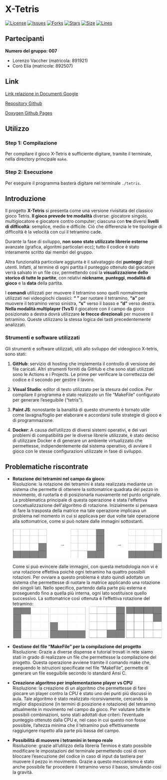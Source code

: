 # X-Tetris
[![License](https://img.shields.io/github/license/UniveLE/x-tetris)](https://github.com/UniveLE/x-tetris)
[![Issues](https://img.shields.io/github/issues/UniveLE/x-tetris)](https://github.com/UniveLE/x-tetris)
[![Forks](https://img.shields.io/github/forks/UniveLE/x-tetris)](https://github.com/UniveLE/x-tetris)
[![Stars](https://img.shields.io/github/stars/UniveLE/x-tetris)](https://github.com/UniveLE/x-tetris)
[![Size](https://img.shields.io/github/languages/code-size/UniveLE/x-tetris)](https://github.com/UniveLE/x-tetris)
[![Lines](https://img.shields.io/tokei/lines/github/UniveLE/x-tetris)](https://github.com/UniveLE/x-tetris)

## Partecipanti
**Numero del gruppo: 007**
* Lorenzo Vaccher (matricola: 891921)
* Corò Elia (matricole: 892507)

## Link
[Link relazione in Documenti Google](https://docs.google.com/document/d/1TnKNtrtsvZiEISFd6u0V8dcFj1k6fb3T95S-ayjF9LA/edit?usp=sharing)

[Repository Github](https://github.com/UniveLE/x-tetris)

[Doxygen Github Pages](https://univele.github.io/x-tetris/docs/html/index.html)

## Utilizzo
### Step 1: Compilazione
 Per compilare il gioco X-Tetris è sufficiente digitare, tramite il terminale, nella directory principale `make`.
### Step 2: Esecuzione
 Per eseguire il programma basterà digitare nel terminale `./tetris`.

## Introduzione
Il progetto **X-Tetris** si presenta come una versione rivisitata del classico gioco Tetris. **Il gioco prevede tre modalità** diverse: giocatore singolo, multigiocatore e giocatore contro computer; ciascuna con **tre** diversi **livelli di difficoltà**: semplice, medio e difficile. Ciò che differenzia le tre tipologie di difficoltà è la velocità con cui il tetramino cade.

Durante la fase di sviluppo, **non sono state utilizzate librerie esterne** avanzate (grafica, algoritmi particolari ecc); tutto il codice è stato interamente scritto dai membri del gruppo.

Altra funzionalità particolare aggiunta è il salvataggio dei **punteggi** degli utenti. Infatti, al termine di ogni partita il punteggio ottenuto dal giocatore verrà salvato in un file csv, permettendo così la **visualizzazione dello storico di tutte le partite**, con relativi **nickname**, **punteggi**, **modalità di gioco** e la **data** della partita.

I **comandi** utilizzati per muovere il tetramino sono quelli normalmente utilizzati nei videogiochi classici: **“ ”** per ruotare il tetramino, **“a”** per muovere il tetramino verso sinistra, **“s”** verso il basso e **“d”** verso destra. **Nella modalità multiplayer (1vs1)** il giocatore con il campo da gioco posizionato a destra dovrà utilizzare **le frecce direzionali** per muovere il tetramino. Queste utilizzano la stessa logica dei tasti precedentemente analizzati.   

### Strumenti e software utilizzati
Gli strumenti e software utilizzati, utili allo sviluppo del videogioco X-tetris, sono stati:
1. **GitHub**: servizio di hosting che implementa il controllo di versione dei file caricati. Altri strumenti forniti da GitHub e che sono stati utilizzati sono le Actions e i Projects. Le prime per verificare la correttezza del codice e il secondo per gestire il lavoro.

2. **Visual Studio**: editor di testo utilizzato per la stesura del codice. Per compilare il programma è stato realizzato un file “MakeFile” configurato per generare l’eseguibile (“tetris”).

3. **Paint JS**: nonostante la banalità di questo strumento è tornato utile come lavagna/foglio per elaborare e accordarsi sulle strategie di gioco e di programmazione.

4. **Docker**: A causa dell’utilizzo di diversi sistemi operativi, e dei vari problemi di compatibilità per le diverse librerie utilizzate, è stato deciso di utilizzare Docker e di generare un ambiente virtualizzato che permettesse, indipendentemente dal sistema operativo, di avviare il gioco con le stesse configurazioni utilizzate in fase di sviluppo.

## Problematiche riscontrate
* **Rotazione dei tetramini nel campo da gioco**:  
    Risoluzione: la rotazione dei tetramini è stata realizzata mediante un sistema che permette di ottenere la sottomatrice quadrata del pezzo in movimento, di ruotarla e di posizionarla nuovamente nel punto originale.  La problematica principale di questa operazione è stata l'effettiva concetualizzazione dell'algoritmo di rotazione. Inizialmente si pensava di fare la trasposta della matrice ma tale operazione implicava un problema nel momento in cui si applicava per due volte tale operazione alla sottomatrice, come si può notare dalle immagini sottostanti. 

    ![](./img/trasposta.png)

    Come si può evincere dalle immagini, con questa metodologia non vi è una rotazione effettiva poichè ogni tetramino ha quattro possibili rotazioni. Per ovviare a questo problema è stato quindi adottato un sistema che permettesse di ruotare la matrice applicando una rotazione dei singoli lati. Nello specifico, partendo dalla parte più esterna e proseguendo fino a quella più interna, ogni lato sostituisce quello successivo. La sottomatrice così ottenuta è l’effettiva rotazione del tetramino:
    ![](./img/rotazione.png)

* **Gestione del file “MakeFile” per la compilazione del progetto**  
    Risoluzione: Grazie a diverse dispense e tutorial trovati in rete siamo stati in grado di realizzare un file che permettesse la compilazione del progetto. Questa operazione avviene tramite il comando make che, eseguendo le istruzioni specificate nel file “MakeFile”, permette di generare un file eseguibile secondo lo standard Ansi C.

* **Creazione algoritmo per implementazione player vs CPU**  
    Risoluzione: la creazione di un algoritmo che permettesse di fare giocare un player contro la CPU è stato uno dei punti più discussi in aula. Tale algoritmo è stato realizzato ricorsivamente, cercando la miglior disposizione (in termini di posizione e rotazione) del tetramino attualmente in movimento nel campo da gioco. Per valutare tutte le possibili combinazioni, sono stati adottati due criteri: l’eventuale punteggio ottenuto dalla CPU e, nel caso in cui questo non fosse possibile, l’altezza minima che il tetramino può effettivamente raggiungere rispetto alla parte più bassa del campo.

* **Possibilità di muovere i tetramini in tempo reale**  
    Risoluzione: grazie all’utilizzo della libreria Termios è stato possibile modificare le impostazioni del terminale permettendo così di non bloccare l’esecuzione del codice in caso di input da tastiera per muovere il pezzo in movimento. Grazie a questo meccanismo è stato anche possibile far procedere il tetramino verso il basso, simulando così la gravità.